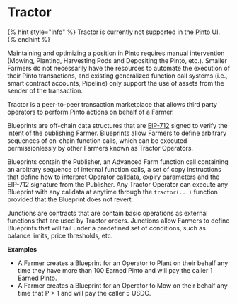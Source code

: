 # Tractor

{% hint style="info" %}
Tractor is currently not supported in the [Pinto UI](https://pinto.money).
{% endhint %}

Maintaining and optimizing a position in Pinto requires manual intervention (Mowing, Planting, Harvesting Pods and Depositing the Pinto, etc.). Smaller Farmers do not necessarily have the resources to automate the execution of their Pinto transactions, and existing generalized function call systems (i.e., smart contract accounts, Pipeline) only support the use of assets from the sender of the transaction.

Tractor is a peer-to-peer transaction marketplace that allows third party operators to perform Pinto actions on behalf of a Farmer.

Blueprints are off-chain data structures that are [EIP-712](https://eips.ethereum.org/EIPS/eip-712) signed to verify the intent of the publishing Farmer. Blueprints allow Farmers to define arbitrary sequences of on-chain function calls, which can be executed permissionlessly by other Farmers known as Tractor Operators.

Blueprints contain the Publisher, an Advanced Farm function call containing an arbitrary sequence of internal function calls, a set of copy instructions that define how to interpret Operator calldata, expiry parameters and the EIP-712 signature from the Publisher. Any Tractor Operator can execute any Blueprint with any calldata at anytime through the `tractor(...)` function provided that the Blueprint does not revert.

Junctions are contracts that are contain basic operations as external functions that are used by Tractor orders. Junctions allow Farmers to define Blueprints that will fail under a predefined set of conditions, such as balance limits, price thresholds, etc.

**Examples**

* A Farmer creates a Blueprint for an Operator to Plant on their behalf any time they have more than 100 Earned Pinto and will pay the caller 1 Earned Pinto.
* A Farmer creates a Blueprint for an Operator to Mow on their behalf any time that P > 1 and will pay the caller 5 USDC.
